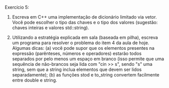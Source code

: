 
Exercício 5:

1. Escreva em C++ uma implementação de dicionário limitado via vetor. Você pode escolher o tipo das chaves e o tipo dos valores (sugestão: chaves inteiras e valores std::string).

2. Utilizando a estratégia explicada em sala (baseada em pilha), escreva um programa para resolver o problema do item 4 da aula de hoje. Algumas dicas: (a) você pode supor que os elementos presentes na expressão (parênteses, números e operadores) estarão todos separados por pelo menos um espaço em branco (isso permite que uma sequência de não-brancos seja lida com "cin >> s", sendo "s" uma string, sem que a string inclua elementos que devem ser lidos separadamente); (b) as funções stod e to_string convertem facilmente entre double e string.